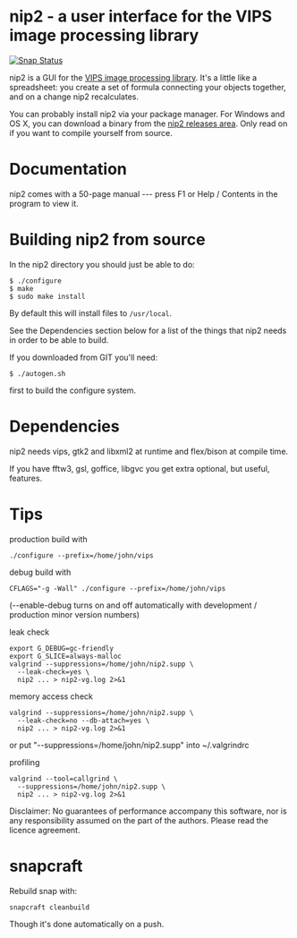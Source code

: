 # nip2 - a user interface for the VIPS image processing library

[![Snap
Status](https://build.snapcraft.io/badge/jcupitt/nip2.svg)](https://build.snapcraft.io/user/jcupitt/nip2)

nip2 is a GUI for the [VIPS image processing 
library](https://libvips.github.io/libvips). It's a little like a spreadsheet:
you create a set of formula connecting your objects together, and on a change
nip2 recalculates.

You can probably install nip2 via your package manager. For
Windows and OS X, you can download a binary from the [nip2 releases
area](https://github.com/libvips/nip2/releases). Only read on if you want to
compile yourself from source.

# Documentation

nip2 comes with a 50-page manual --- press F1 or Help / Contents in the
program to view it.

# Building nip2 from source

In the nip2 directory you should just be able to do:

	$ ./configure
	$ make
	$ sudo make install

By default this will install files to `/usr/local`.

See the Dependencies section below for a list of the things that
nip2 needs in order to be able to build.

If you downloaded from GIT you'll need:

	$ ./autogen.sh

first to build the configure system. 

# Dependencies

nip2 needs vips, gtk2 and libxml2 at runtime and flex/bison at compile time.

If you have fftw3, gsl, goffice, libgvc you get extra optional, but useful,
features. 

# Tips 

production build with

	./configure --prefix=/home/john/vips 

debug build with

	CFLAGS="-g -Wall" ./configure --prefix=/home/john/vips 

(--enable-debug turns on and off automatically with development / production
minor version numbers)

leak check

	export G_DEBUG=gc-friendly 
	export G_SLICE=always-malloc 
	valgrind --suppressions=/home/john/nip2.supp \
	  --leak-check=yes \
	  nip2 ... > nip2-vg.log 2>&1

memory access check

	valgrind --suppressions=/home/john/nip2.supp \
	  --leak-check=no --db-attach=yes \
	  nip2 ... > nip2-vg.log 2>&1

or put "--suppressions=/home/john/nip2.supp" into ~/.valgrindrc 

profiling

	valgrind --tool=callgrind \
	  --suppressions=/home/john/nip2.supp \
	  nip2 ... > nip2-vg.log 2>&1

Disclaimer: No guarantees of performance accompany this software, nor is any
responsibility assumed on the part of the authors. Please read the licence
agreement.

# snapcraft

Rebuild snap with:

	snapcraft cleanbuild 

Though it's done automatically on a push.
